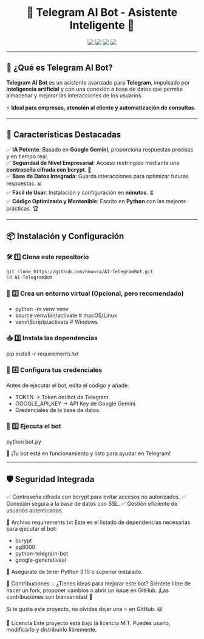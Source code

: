 <h1 align="center">🚀 Telegram AI Bot - Asistente Inteligente 🤖</h1>

<p align="center">
  <img src="https://img.shields.io/badge/Python-3.10-blue?style=for-the-badge&logo=python">
  <img src="https://img.shields.io/badge/Telegram%20Bot-Active-brightgreen?style=for-the-badge&logo=telegram">
  <img src="https://img.shields.io/badge/Google%20Gemini-AI-yellow?style=for-the-badge">
  <img src="https://img.shields.io/github/license/hmonra/AI-TelegramBot?style=for-the-badge">
</p>

---

## 🚀 **¿Qué es Telegram AI Bot?**
**Telegram AI Bot** es un asistente avanzado para **Telegram**, impulsado por **inteligencia artificial** y con una conexión a base de datos que permite almacenar y mejorar las interacciones de los usuarios. 

⚡ **Ideal para empresas, atención al cliente y automatización de consultas**.  

---

## 🌟 **Características Destacadas**
✅ **IA Potente**: Basado en **Google Gemini**, proporciona respuestas precisas y en tiempo real.  
✅ **Seguridad de Nivel Empresarial**: Acceso restringido mediante una **contraseña cifrada con bcrypt**. 🔐  
✅ **Base de Datos Integrada**: Guarda interacciones para optimizar futuras respuestas. 📊  
✅ **Fácil de Usar**: Instalación y configuración en **minutos**. ⏳  
✅ **Código Optimizado y Mantenible**: Escrito en **Python** con las mejores prácticas. 🏆  

---

## 📦 **Instalación y Configuración**
### 🛠 **1️⃣ Clona este repositorio**
```bash
git clone https://github.com/hmonra/AI-TelegramBot.git
cd AI-TelegramBot
```
### 🐍 2️⃣ Crea un entorno virtual (Opcional, pero recomendado)
- python -m venv venv
- source venv/bin/activate  # macOS/Linux
- venv\Scripts\activate  # Windows

### 📥 3️⃣ Instala las dependencias
pip install -r requirements.txt

### 🔑 4️⃣ Configura tus credenciales
Antes de ejecutar el bot, edita el código y añade:
- TOKEN → Token del bot de Telegram.
- GOOGLE_API_KEY → API Key de Google Gemini.
- Credenciales de la base de datos.

### 🚀 5️⃣ Ejecuta el bot
python bot.py

🎉 ¡Tu bot está en funcionamiento y listo para ayudar en Telegram!

---

## 🛡 Seguridad Integrada
✅ Contraseña cifrada con bcrypt para evitar accesos no autorizados. 
✅ Conexión segura a la base de datos con SSL.
✅ Gestión eficiente de usuarios autenticados.

📜 Archivo requirements.txt
Este es el listado de dependencias necesarias para ejecutar el bot:
- bcrypt
- pg8000
- python-telegram-bot
- google-generativeai

📌 Asegúrate de tener Python 3.10 o superior instalado.

🤝 Contribuciones
💡 ¿Tienes ideas para mejorar este bot?
Siéntete libre de hacer un fork, proponer cambios o abrir un issue en GitHub. ¡Las contribuciones son bienvenidas! 🚀

Si te gusta este proyecto, no olvides dejar una ⭐ en GitHub. 😃

📜 Licencia
Este proyecto está bajo la licencia MIT. Puedes usarlo, modificarlo y distribuirlo libremente.

